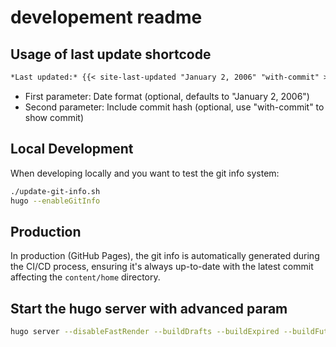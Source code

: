 # developement readme



## Usage of last update shortcode

```markdown
*Last updated:* {{< site-last-updated "January 2, 2006" "with-commit" >}}.
```

- First parameter: Date format (optional, defaults to "January 2, 2006")
- Second parameter: Include commit hash (optional, use "with-commit" to show commit)

## Local Development

When developing locally and you want to test the git info system:

```bash
./update-git-info.sh
hugo --enableGitInfo
```

## Production

In production (GitHub Pages), the git info is automatically generated during the CI/CD process, ensuring it's always up-to-date with the latest commit affecting the `content/home` directory.


## Start the hugo server with advanced param
```bash
hugo server --disableFastRender --buildDrafts --buildExpired --buildFuture --enableGitInfo --noHTTPCache --noBuildLock --port 1313 --bind 127.0.0.1 --baseURL http://127.0.0.1:1313/ --logLevel debug
```
